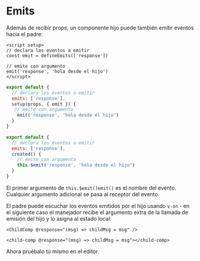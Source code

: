 # Emits

Además de recibir props, un componente hijo puede también emitir eventos hacia el padre:

<div class="composition-api">
<div class="sfc">

```vue
<script setup>
// declara los eventos a emitir
const emit = defineEmits(['response'])

// emite con argumento
emit('response', 'hola desde el hijo')
</script>
```

</div>

<div class="html">

```js
export default {
  // declara los eventos a emitir
  emits: ['response'],
  setup(props, { emit }) {
   // emite con argumento
    emit('response', 'hola desde el hijo')
  }
}
```

</div>

</div>

<div class="options-api">

```js
export default {
  // declara los eventos a emitir
  emits: ['response'],
  created() {
    // emite con argumento
    this.$emit('response', 'hola desde el hijo')
  }
}
```

</div>

El primer argumento de <span class="options-api">`this.$emit()`</span><span class="composition-api">`emit()`</span> es el nombre del evento. Cualquier argumento adicional se pasa al receptor del evento.

El padre puede escuchar los eventos emitidos por el hijo usando `v-on` - en el siguiente caso el manejador recibe el argumento extra de la llamada de emisión del hijo y lo asigna al estado local:

<div class="sfc">

```vue-html
<ChildComp @response="(msg) => childMsg = msg" />
```

</div>
<div class="html">

```vue-html
<child-comp @response="(msg) => childMsg = msg"></child-comp>
```

</div>

Ahora pruébalo tú mismo en el editor.
